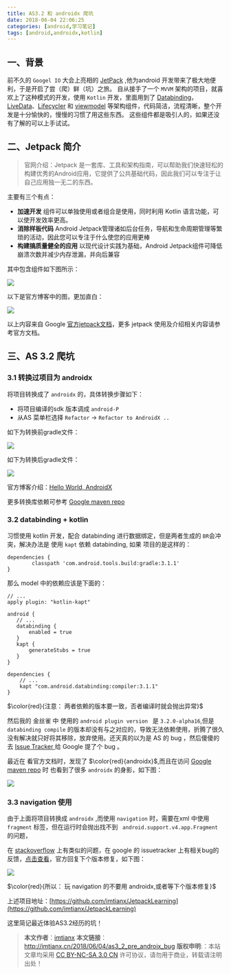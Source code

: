```yaml
---
title: AS3.2 和 androidx 爬坑
date: 2018-06-04 22:06:25
categories: [android,学习笔记]
tags: [android,androidx,kotlin]
---
```



## 一、背景
前不久的 `Googel IO` 大会上亮相的 [JetPack](https://developer.android.com/jetpack/) ,他为android 开发带来了极大地便利，于是开启了尝（爬）鲜（坑）之旅。<!--more-->
自从接手了一个 `MVVM` 架构的项目，就喜欢上了这种模式的开发，使用 `Kotlin` 开发，里面用到了 [Databinding](https://developer.android.com/topic/libraries/data-binding/)，[LiveData](https://developer.android.com/topic/libraries/architecture/livedata)、[Lifecycler](https://developer.android.com/topic/libraries/architecture/lifecycle) 和 [viewmodel](https://developer.android.com/topic/libraries/architecture/viewmodel) 等架构组件，代码简洁，流程清晰，整个开发是十分愉快的，慢慢的习惯了用这些东西。
这些组件都是吸引人的，如果还没有了解的可以上手试试。


## 二、Jetpack 简介

> 官网介绍：Jetpack 是一套库、工具和架构指南，可以帮助我们快速轻松的构建优秀的Android应用，它提供了公共基础代码，因此我们可以专注于让自己应用独一无二的东西。

主要有三个有点：

- **加速开发**
 组件可以单独使用或者组合是使用，同时利用 Kotlin 语言功能，可以使开发效率更高。
- **消除样板代码**
 Android Jetpack管理诸如后台任务，导航和生命周期管理等繁琐的活动，因此您可以专注于什么使您的应用更棒
- **构建搞质量健全的应用**
 以现代设计实践为基础，Android Jetpack组件可降低崩溃次数并减少内存泄漏，并向后兼容

其中包含组件如下图所示：

![](http://img.imtianx.cn/2018/0602/0001.png?imageView2/0/q/75|watermark/2/text/aHR0cDovL2ltdGlhbnguY24v/font/5b6u6L2v6ZuF6buR/fontsize/1200/fill/I0Y4MEIwQg==/dissolve/100/gravity/SouthEast/dx/20/dy/20)

以下是官方博客中的图，更加直白：

![](http://img.imtianx.cn/2018/0602/003.png)



以上内容来自 Google [官方jetpack文档](https://developer.android.com/jetpack/)，更多 jetpack 使用及介绍相关内容请参考官方文档。

## 三、AS 3.2 爬坑

### 3.1 转换过项目为 androidx

将项目转换成了 `androidx` 的，具体转换步骤如下：

 - 将项目编译的sdk 版本调成 `android-P`
 - 从AS 菜单栏选择 `Refactor` -> `Refactor to AndroidX ..`
 
如下为转换前gradle文件：

![](http://img.imtianx.cn/2018/0602/004.png?imageView2/0/q/75|watermark/2/text/aHR0cDovL2ltdGlhbnguY24v/font/5b6u6L2v6ZuF6buR/fontsize/1200/fill/I0Y4MEIwQg==/dissolve/100/gravity/SouthEast/dx/20/dy/20)

如下为转换后gradle文件：

![](http://img.imtianx.cn/2018/0602/005.png?imageView2/0/q/75|watermark/2/text/aHR0cDovL2ltdGlhbnguY24v/font/5b6u6L2v6ZuF6buR/fontsize/1200/fill/I0Y4MEIwQg==/dissolve/100/gravity/SouthEast/dx/20/dy/20)

官方博客介绍：[Hello World, AndroidX](https://android-developers.googleblog.com/2018/05/hello-world-androidx.html)

更多转换库依赖可参考 [Google maven repo](https://dl.google.com/dl/android/maven2/index.html)

### 3.2 databinding + kotlin 
习惯使用 kotlin 开发，配合 databinding 进行数据绑定，但是两者生成的 `BR`会冲突，解决办法是 使用 `kapt` 依赖 databinding, 如果 项目的是这样的：

```
dependencies {
        classpath 'com.android.tools.build:gradle:3.1.1'
}
```

那么 model 中的依赖应该是下面的：

```
// ...
apply plugin: "kotlin-kapt"

android {
   // ...
   databinding {
       enabled = true
   }
   kapt {
       generateStubs = true
   }
}

dependencies {
    // ...
    kapt "com.android.databinding:compiler:3.1.1"
}

```

$\color{red}{注意： 两者依赖的版本要一致，否者编译时就会抛出异常}$

然后我的 金丝雀 中 使用的 `android plugin version ` 是 `3.2.0-alpha16`,但是 ` databinding compile ` 的版本却没有与之对应的，导致无法依赖使用，折腾了很久没有解决就只好将其移除，放弃使用。还天真的以为是 AS 的 bug ，然后傻傻的去 [Issue Tracker ](https://issuetracker.google.com/issues) 给 Google 提了个 bug 。

最近在 看官方文档时，发现了 $\color{red}{androidx}$,而且在访问 [Google maven repo](https://dl.google.com/dl/android/maven2/index.html) 时 也看到了很多 `androidx` 的身影，如下图：

![](http://img.imtianx.cn/2018/0602/002.png?imageView2/0/q/75|watermark/2/text/aHR0cDovL2ltdGlhbnguY24v/font/5b6u6L2v6ZuF6buR/fontsize/1200/fill/I0Y4MEIwQg==/dissolve/100/gravity/SouthEast/dx/20/dy/20)

### 3.3 navigation 使用

由于上面将项目转换成 `androidx` ,而使用 `navigation` 时，需要在xml 中使用 `fragment` 标签，但在运行时会抛出找不到 ` android.support.v4.app.Fragment`的问题，

在 [stackoverflow](https://stackoverflow.com/search?q=androidx) 上有类似的问题，在 google 的 issuetracker 上有相关bug的反馈，[点击查看](https://issuetracker.google.com/issues/79667498)，官方回复下个版本修复，如下图：

![](http://img.imtianx.cn/2018/0602/006.png?imageView2/0/q/75|watermark/2/text/aHR0cDovL2ltdGlhbnguY24v/font/5b6u6L2v6ZuF6buR/fontsize/1200/fill/I0Y4MEIwQg==/dissolve/100/gravity/SouthEast/dx/20/dy/20)

$\color{red}{所以： 玩 navigation 的不要用 androidx,或者等下个版本修复}$


上述项目地址：[https://github.com/imtianx/JetpackLearning](https://github.com/imtianx/JetpackLearning)

这里简记最近体验AS3.2经历的坑！



> **本文作者**：[imtianx](http://imtianx.cn/about)
> **本文链接**：http://imtianx.cn/2018/06/04/as3_2_pre_androix_bug
> **版权申明**:：本站文章均采用 [CC BY-NC-SA 3.0 CN](http://creativecommons.org/licenses/by-nc-sa/3.0/cn/) 许可协议，请勿用于商业，转载请注明出处！


